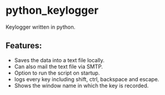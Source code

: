 # python_keylogger
Keylogger written in python.
## Features:
- Saves the data into a text file locally.
- Can also  mail the text file via SMTP.
- Option to run the script on startup.
- logs every key including shift, ctrl, backspace and escape.
- Shows the window name in which the key is recorded.

<!--stackedit_data:
eyJoaXN0b3J5IjpbMTc5MDQ5MzY2NF19
-->
